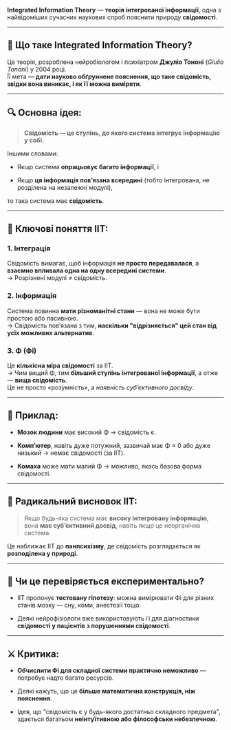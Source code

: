 **Integrated Information Theory** — **теорія інтегрованої інформації**, одна з найвідоміших сучасних наукових спроб пояснити природу **свідомості**.

---

## 🔹 Що таке Integrated Information Theory?

Це теорія, розроблена нейробіологом і психіатром **Джуліо Тононі** (_Giulio Tononi_) у 2004 році.  
Її мета — **дати науково обґруннене пояснення, що таке свідомість, звідки вона виникає, і як її можна виміряти**.

---

## 🔍 Основна ідея:

> **Свідомість — це ступінь, до якого система інтегрує інформацію у собі.**

Іншими словами:

- Якщо система **опрацьовує багато інформації**, і
    
- Якщо **ця інформація пов’язана всередині** (тобто інтегрована, не розділена на незалежні модулі),
    

то така система має **свідомість**.

---

## 🔑 Ключові поняття IIT:

### 1. **Інтеграція**

Свідомість вимагає, щоб інформація **не просто передавалася**, а **взаємно впливала одна на одну всередині системи**.  
→ Розрізнені модулі ≠ свідомість.

### 2. **Інформація**

Система повинна **мати різноманітні стани** — вона не може бути простою або пасивною.  
→ Свідомість пов’язана з тим, **наскільки "відрізняється" цей стан від усіх можливих альтернатив**.

### 3. **Φ (Фі)**

Це **кількісна міра свідомості** за IIT.  
→ Чим вищий Φ, тим **більший ступінь інтегрованої інформації**, а отже — **вища свідомість**.  
Це не просто «розумність», а _наявність суб’єктивного досвіду_.

---

## 🧠 Приклад:

- **Мозок людини** має високий Φ → свідомість є.
    
- **Комп’ютер**, навіть дуже потужний, зазвичай має Φ ≈ 0 або дуже низький → немає свідомості (за IIT).
    
- **Комаха** може мати малий Φ → можливо, якась базова форма свідомості.
    

---

## 🤯 Радикальний висновок IIT:

> Якщо будь-яка система має **високу інтегровану інформацію**, вона **має суб’єктивний досвід**, навіть якщо це неорганічна система.

Це наближає IIT до **панпсихізму**, де свідомість розглядається як **розподілена у природі**.

---

## 🧪 Чи це перевіряється експериментально?

- IIT пропонує **тестовану гіпотезу**: можна вимірювати Фі для різних станів мозку — сну, коми, анестезії тощо.
    
- Деякі нейрофізіологи вже використовують її для діагностики **свідомості у пацієнтів з порушеннями свідомості**.
    

---

## ⚔️ Критика:

- **Обчислити Фі для складної системи практично неможливо** — потребує надто багато ресурсів.
    
- Деякі кажуть, що це **більше математична конструкція, ніж пояснення**.
    
- Ідея, що "свідомість є у будь-якого достатньо складного предмета", здається багатьом **неінтуїтивною або філософськи небезпечною**.